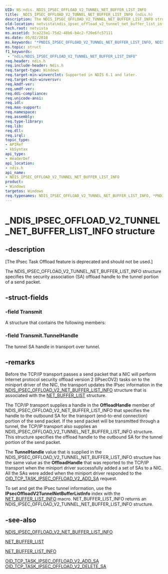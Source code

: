 ```yaml
---
UID: NS:ndis._NDIS_IPSEC_OFFLOAD_V2_TUNNEL_NET_BUFFER_LIST_INFO
title: _NDIS_IPSEC_OFFLOAD_V2_TUNNEL_NET_BUFFER_LIST_INFO (ndis.h)
description: The NDIS_IPSEC_OFFLOAD_V2_TUNNEL_NET_BUFFER_LIST_INFO structure specifies the security association (SA) offload handle to the tunnel portion of a send packet.
old-location: netvista\ndis_ipsec_offload_v2_tunnel_net_buffer_list_info.htm
tech.root: netvista
ms.assetid: 3ca223a1-75d2-48b6-b4c2-f20e6fc57111
ms.date: 05/02/2018
ms.keywords: "*PNDIS_IPSEC_OFFLOAD_V2_TUNNEL_NET_BUFFER_LIST_INFO, NDIS_IPSEC_OFFLOAD_V2_TUNNEL_NET_BUFFER_LIST_INFO, NDIS_IPSEC_OFFLOAD_V2_TUNNEL_NET_BUFFER_LIST_INFO structure [Network Drivers Starting with Windows Vista], PNDIS_IPSEC_OFFLOAD_V2_TUNNEL_NET_BUFFER_LIST_INFO, PNDIS_IPSEC_OFFLOAD_V2_TUNNEL_NET_BUFFER_LIST_INFO structure pointer [Network Drivers Starting with Windows Vista], _NDIS_IPSEC_OFFLOAD_V2_TUNNEL_NET_BUFFER_LIST_INFO, ndis/NDIS_IPSEC_OFFLOAD_V2_TUNNEL_NET_BUFFER_LIST_INFO, ndis/PNDIS_IPSEC_OFFLOAD_V2_TUNNEL_NET_BUFFER_LIST_INFO, netvista.ndis_ipsec_offload_v2_tunnel_net_buffer_list_info, task_offload_IPsecv2_ref_1a564583-cac3-48d5-96f9-c6fecb5fadce.xml"
ms.topic: struct
f1_keywords:
 - "ndis/NDIS_IPSEC_OFFLOAD_V2_TUNNEL_NET_BUFFER_LIST_INFO"
req.header: ndis.h
req.include-header: Ndis.h
req.target-type: Windows
req.target-min-winverclnt: Supported in NDIS 6.1 and later.
req.target-min-winversvr: 
req.kmdf-ver: 
req.umdf-ver: 
req.ddi-compliance: 
req.unicode-ansi: 
req.idl: 
req.max-support: 
req.namespace: 
req.assembly: 
req.type-library: 
req.lib: 
req.dll: 
req.irql: 
topic_type:
- APIRef
- kbSyntax
api_type:
- HeaderDef
api_location:
- ndis.h
api_name:
- NDIS_IPSEC_OFFLOAD_V2_TUNNEL_NET_BUFFER_LIST_INFO
product:
- Windows
targetos: Windows
req.typenames: NDIS_IPSEC_OFFLOAD_V2_TUNNEL_NET_BUFFER_LIST_INFO, *PNDIS_IPSEC_OFFLOAD_V2_TUNNEL_NET_BUFFER_LIST_INFO
---
```


# _NDIS_IPSEC_OFFLOAD_V2_TUNNEL_NET_BUFFER_LIST_INFO structure


## -description


<p class="CCE_Message">[The IPsec Task Offload feature is deprecated and should not be used.]

The NDIS_IPSEC_OFFLOAD_V2_TUNNEL_NET_BUFFER_LIST_INFO structure specifies the security association
  (SA) offload handle to the tunnel portion of a send packet.


## -struct-fields




### -field Transmit

A structure that contains the following members:


### -field Transmit.TunnelHandle

The tunnel SA handle in transport over tunnel.


## -remarks



Before the TCP/IP transport passes a send packet that a NIC will perform Internet protocol security
    offload version 2 (IPsecOV2) tasks on to the miniport driver of the NIC, the transport updates the IPsec
    information in the 
    <a href="https://docs.microsoft.com/windows-hardware/drivers/ddi/ndis/ns-ndis-_ndis_ipsec_offload_v2_net_buffer_list_info">
    NDIS_IPSEC_OFFLOAD_V2_NET_BUFFER_LIST_INFO</a> structure that is associated with the 
    <a href="https://docs.microsoft.com/windows-hardware/drivers/ddi/ndis/ns-ndis-_net_buffer_list">NET_BUFFER_LIST</a> structure.

The TCP/IP transport supplies a handle in the 
    <b>OffloadHandle</b> member of NDIS_IPSEC_OFFLOAD_V2_NET_BUFFER_LIST_INFO that specifies the handle to the
    outbound SA for the transport (end-to-end connection) portion of the send packet. If the send packet will
    be transmitted through a tunnel, the TCP/IP transport also supplies an
    NDIS_IPSEC_OFFLOAD_V2_TUNNEL_NET_BUFFER_LIST_INFO structure. This structure specifies the offload handle
    to the outbound SA for the tunnel portion of the send packet.

The 
    <b>TunnelHandle</b> value that is supplied in the NDIS_IPSEC_OFFLOAD_V2_TUNNEL_NET_BUFFER_LIST_INFO
    structure has the same value as the 
    <b>OffloadHandle</b> that was reported to the TCP/IP transport when the miniport driver successfully added
    a set of SAs to a NIC. All the SAs were added when the miniport driver responded to the 
    <a href="https://docs.microsoft.com/windows-hardware/drivers/network/oid-tcp-task-ipsec-offload-v2-add-sa">
    OID_TCP_TASK_IPSEC_OFFLOAD_V2_ADD_SA</a> request.

To set and get the IPsec tunnel information, use the 
    <b>IPsecOffloadV2TunnelNetBufferListInfo</b> index with the 
    <a href="https://docs.microsoft.com/windows-hardware/drivers/network/net-buffer-list-info">NET_BUFFER_LIST_INFO</a> macro.
    NET_BUFFER_LIST_INFO returns an NDIS_IPSEC_OFFLOAD_V2_TUNNEL_NET_BUFFER_LIST_INFO structure.




## -see-also




<a href="https://docs.microsoft.com/windows-hardware/drivers/ddi/ndis/ns-ndis-_ndis_ipsec_offload_v2_net_buffer_list_info">
   NDIS_IPSEC_OFFLOAD_V2_NET_BUFFER_LIST_INFO</a>



<a href="https://docs.microsoft.com/windows-hardware/drivers/ddi/ndis/ns-ndis-_net_buffer_list">NET_BUFFER_LIST</a>



<a href="https://docs.microsoft.com/windows-hardware/drivers/network/net-buffer-list-info">NET_BUFFER_LIST_INFO</a>



<a href="https://docs.microsoft.com/windows-hardware/drivers/network/oid-tcp-task-ipsec-offload-v2-add-sa">
   OID_TCP_TASK_IPSEC_OFFLOAD_V2_ADD_SA</a>



<a href="https://docs.microsoft.com/windows-hardware/drivers/network/oid-tcp-task-ipsec-offload-v2-delete-sa">
   OID_TCP_TASK_IPSEC_OFFLOAD_V2_DELETE_SA</a>
 

 

